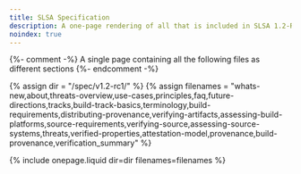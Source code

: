 ```yaml
---
title: SLSA Specification
description: A one-page rendering of all that is included in SLSA 1.2-RC1.
noindex: true
---
```

{%- comment -%}
A single page containing all the following files as different sections
{%- endcomment -%}

{% assign dir = "/spec/v1.2-rc1/" %}
{% assign filenames = "whats-new,about,threats-overview,use-cases,principles,faq,future-directions,tracks,build-track-basics,terminology,build-requirements,distributing-provenance,verifying-artifacts,assessing-build-platforms,source-requirements,verifying-source,assessing-source-systems,threats,verified-properties,attestation-model,provenance,build-provenance,verification_summary" %}

{% include onepage.liquid dir=dir filenames=filenames %}
